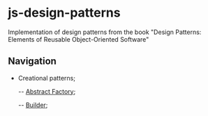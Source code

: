 # js-design-patterns

Implementation of design patterns from the book "Design Patterns: Elements of Reusable Object-Oriented Software"

## Navigation

- Creational patterns;

  -- [Abstract Factory](https://github.com/kirillgenets/js-design-patterns/tree/master/patterns/creational-patterns/abstract-factory);

  -- [Builder](https://github.com/kirillgenets/js-design-patterns/tree/master/patterns/creational-patterns/builder);
